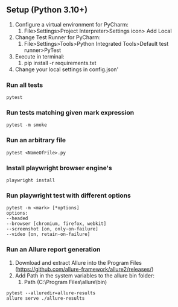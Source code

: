 ## Setup (Python 3.10+)

1. Configure a virtual environment for PyCharm: 
   1. File>Settings>Project Interpreter>Settings icon> Add Local 
2. Change Test Runner for PyCharm: 
   1. File>Settings>Tools>Python Integrated Tools>Default test runner>PyTest
3. Execute in terminal: 
   1. pip install -r requirements.txt
4. Change your local settings in config.json'


### Run all tests

```
pytest
```

### Run tests matching given mark expression

```
pytest -m smoke
```


### Run an arbitrary file
```
pytest <NameOfFile>.py
```

### Install playwright browser engine's
```
playwright install
```

### Run playwright test with different options
```
pytest -m <mark> [*options]
options:
--headed
--browser [chromium, firefox, webkit]
--screenshot [on, only-on-failure]
--video [on, retain-on-failure]
```

### Run an Allure report generation
1. Download and extract Allure into the Program Files (https://github.com/allure-framework/allure2/releases/)
2. Add Path in the system variables to the allure bin folder:
   1. Path (C:\Program Files\allure\bin)


```
pytest --alluredir=allure-results
allure serve ./allure-results
```